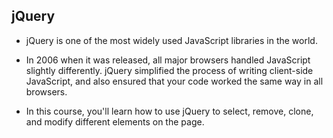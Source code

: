 ## jQuery
- jQuery is one of the most widely used JavaScript libraries in the world.

- In 2006 when it was released, all major browsers handled JavaScript slightly differently. jQuery simplified the process of writing client-side JavaScript, and also ensured that your code worked the same way in all browsers.

- In this course, you'll learn how to use jQuery to select, remove, clone, and modify different elements on the page.


